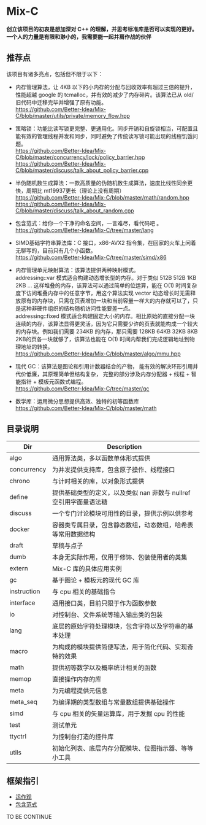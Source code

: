# Mix-C
**创立该项目的初衷是想加深对 C++ 的理解，并思考标准库是否可以实现的更好。**
**一个人的力量是有限和渺小的，我需要能一起并肩作战的伙伴**

## 推荐点
该项目有诸多亮点，包括但不限于以下：
- 内存管理算法，让 4KB 以下的小内存的分配与回收效率有超过三倍的提升，性能超越 google 的 tcmalloc，并有效的减少了内存碎片。该算法已从 old/ 旧代码中迁移完毕并增强了原有功能。  
https://github.com/Better-Idea/Mix-C/blob/master/utils/private/memory_flow.hpp

- 策略锁：功能比读写锁更完整、更通用化。同步开销和自旋锁相当，可配置且能有效的管理线程并发和同步，同时避免了传统读写锁可能出现的线程饥饿问题。  
https://github.com/Better-Idea/Mix-C/blob/master/concurrency/lock/policy_barrier.hpp  
https://github.com/Better-Idea/Mix-C/blob/master/discuss/talk_about_policy_barrier.cpp

- 半伪随机数生成算法：一款高质量的伪随机数生成算法，速度比线性同余更快，周期比 mt19937更长（理论上没有周期）  
https://github.com/Better-Idea/Mix-C/blob/master/math/random.hpp  
https://github.com/Better-Idea/Mix-C/blob/master/discuss/talk_about_random.cpp

- 包含范式：给你一个干净的命名空间，一言难尽，看代码吧 。  
https://github.com/Better-Idea/Mix-C/tree/master/lang

- SIMD基础字符串算法库：C 接口，x86-AVX2 指令集，在回家的火车上闲着无聊写的，目前只有几个小函数。  
https://github.com/Better-Idea/Mix-C/tree/master/simd/x86

- 内存管理单元映射算法：该算法提供两种映射模式。  
addressing::var 模式适合构建动态增长型的内存。对于类似 512B 512B 1KB 2KB ... 这样堆叠的内存，该算法可以通过简单的位运算，能在 O(1) 时间复杂度下访问堆叠内存中的任意字节，用这个算法实现 vector 动态增长时无需释放原有的内存块，只需在页表增加一块和当前容量一样大的内存就可以了，只是这种非硬件组织的结构随机访问性能要差一点。  
addressing::fixed 模式适合构建固定大小的内存。相比原始的直接分配一块连续的内存，该算法显得更灵活，因为它只需要少许的页表就能构成一个较大的内存块。例如我们需要 234KB 的内存，那只需要 128KB 64KB 32KB 8KB 2KB的页各一块就够了，该算法也能在 O(1) 时间内帮我们完成逻辑地址到物理地址的转换。  
https://github.com/Better-Idea/Mix-C/blob/master/algo/mmu.hpp

- 现代 GC：该算法是图论和引用计数器结合的产物， 能有效的解决环形引用并代价低廉，其原理简单但结构复杂， 完整的部分涉及内存分配器 + 线程 + 智能指针 + 模板元函数式编程。  
https://github.com/Better-Idea/Mix-C/tree/master/gc

- 数学库：运用微分思想提供高效、独特的初等函数库  
https://github.com/Better-Idea/Mix-C/blob/master/math

## 目录说明
| Dir                   | Description                                                            |
|-----------------------|------------------------------------------------------------------------|
| algo                  | 通用算法类，多以函数单体形式提供                                       |
| concurrency           | 为并发提供支持库，包含原子操作、线程接口                               |
| chrono                | 与计时相关的库，以对象形式提供                                         |
| define                | 提供基础类型的定义，以及类似 nan 非数与 nullref 空引用字面量语法糖     |
| discuss               | 一个专门讨论模块可用性的目录，提供示例以供参考                         |
| docker                | 容器类专属目录，包含静态数组，动态数组，哈希表等常用数据结构           |
| draft                 | 草稿与点子                                                             |
| dumb                  | 本身无实际作用，仅用于修饰、包装使用者的类集                           |
| extern                | Mix-C 库的具体应用实例                                                 |
| gc                    | 基于图论 + 模板元的现代 GC 库                                          |
| instruction           | 与 cpu 相关的基础指令                                                  |
| interface             | 通用接口类，目前只限于作为函数参数                                     |
| io                    | 对控制台、文件系统等输入输出类的包装                                   |
| lang                  | 底层的原始字符处理模块，包含字符以及字符串的基本处理                   |
| macro                 | 为构成的模块提供简便写法，用于简化代码、实现奇特的效果                 |
| math                  | 提供初等数学以及概率统计相关的函数                                     |
| memop                 | 直接操作内存的库                                                       |
| meta                  | 为元编程提供元信息                                                     |
| meta_seq              | 为编译期的类型数组与常量数组提供基础操作                               |
| simd                  | 与 cpu 相关的矢量运算库，用于发掘 cpu 的性能                           |
| test                  | 测试单元                                                               |
| ttyctrl               | 为控制台打造的控件库                                                   |
| utils                 | 初始化列表、底层内存分配模块、位图指示器、等等小工具                   |

## 框架指引
- [运作观](https://github.com/Better-Idea/Mix-C/tree/master/doc_guide/point_of_view.md)
- [包含范式](https://github.com/Better-Idea/Mix-C/tree/master/doc_guide/inclusion_paradigm.md)

TO BE CONTINUE
